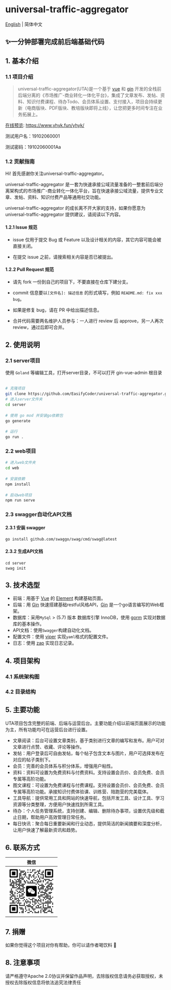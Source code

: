 # universal-traffic-aggregator


[English](./README-en.md) | 简体中文

## ✨一分钟部署完成前后端基础代码

## 1. 基本介绍

### 1.1 项目介绍

> universal-traffic-aggregator(UTA)是一个基于 [vue](https://vuejs.org) 和 [gin](https://gin-gonic.com) 开发的全栈前后端分离的《市场推广-商业转化一体化平台》，集成了文章发布、发帖、资料、知识付费课程、待办Todo、会员体系设置、支付接入，项目会持续更新（电商版块、PDF版块、教培版块即将上线），让您把更多时间专注在业务拓展上。

[在线预览](https://www.yhyk.fun/yhyk/): https://www.yhyk.fun/yhyk/

测试用户名：19102060001

测试密码：19102060001Aa

### 1.2 贡献指南

Hi! 首先感谢你关注universal-traffic-aggregator。

universal-traffic-aggregator 是一套为快速承接公域流量准备的一整套前后端分离架构式的市场推广-商业转化一体化平台，旨在快速承接公域流量，提供专业文章、发帖、资料、知识付费产品等通用社交功能。

universal-traffic-aggregator 的成长离不开大家的支持，如果你愿意为 universal-traffic-aggregator 提供建议，请阅读以下内容。

#### 1.2.1 Issue 规范
- issue 仅用于提交 Bug 或 Feature 以及设计相关的内容，其它内容可能会被直接关闭。
									      
- 在提交 issue 之前，请搜索相关内容是否已被提出。

#### 1.2.2 Pull Request 规范
- 请先 fork 一份到自己的项目下，不要直接在仓库下建分支。

- commit 信息要以`[文件名]: 描述信息` 的形式填写，例如 `README.md: fix xxx bug`。

- 如果是修复 bug，请在 PR 中给出描述信息。

- 合并代码需要两名维护人员参与：一人进行 review 后 approve，另一人再次 review，通过后即可合并。

## 2. 使用说明

### 2.1 server项目

使用 `Goland` 等编辑工具，打开server目录，不可以打开 gin-vue-admin 根目录

```bash

# 克隆项目
git clone https://github.com/EasifyCoder/universal-traffic-aggregator.git
# 进入server文件夹
cd server

# 使用 go mod 并安装go依赖包
go generate

# 运行
go run . 

```

### 2.2 web项目

```bash
# 进入web文件夹
cd web

# 安装依赖
npm install

# 启动web项目
npm run serve
```

### 2.3 swagger自动化API文档

#### 2.3.1 安装 swagger

``` shell
go install github.com/swaggo/swag/cmd/swag@latest
```

#### 2.3.2 生成API文档

```` shell
cd server
swag init
````

## 3. 技术选型

- 前端：用基于 [Vue](https://vuejs.org) 的 [Element](https://github.com/ElemeFE/element) 构建基础页面。
- 后端：用 [Gin](https://gin-gonic.com/) 快速搭建基础restful风格API，[Gin](https://gin-gonic.com/) 是一个go语言编写的Web框架。
- 数据库：采用`MySql` > (5.7) 版本 数据库引擎 InnoDB，使用 [gorm](http://gorm.cn) 实现对数据库的基本操作。
- API文档：使用`Swagger`构建自动化文档。
- 配置文件：使用 [viper](https://github.com/spf13/viper) 实现`yaml`格式的配置文件。
- 日志：使用 [zap](https://github.com/uber-go/zap) 实现日志记录。

## 4. 项目架构

### 4.1 系统架构图

### 4.2 目录结构

## 5. 主要功能

UTA项目包含完整的前端、后端与运营后台。主要功能介绍以前端页面展示的功能为主，所有功能均可在运营后台进行设置。

- 文章阅读：后台可设置文章类别，基于类别进行文章的编写和发布。用户可对文章进行点赞、收藏、评论等操作。
- 发帖：用户登录后可自由发帖，每个帖子包含文本与图片，用户可选择发布在对应的帖子类别下。
- 会员：完善的会员体系与积分体系，增强用户粘性。
- 资料：资料可设置为免费资料与付费资料。支持设置会员价、会员免费、会员专属等高阶功能。
- 图文课程：可设置为免费课程与付费课程。支持设置会员价、会员免费、会员专属等高阶功能。承接知识付费体验课、训练营、陪跑营的完美载体。
- 工具导航：提供常用工具和网站的快速导航，包括开发工具、设计工具、学习资源等分类整理，方便用户快速找到所需工具。
- 待办：个人任务管理系统，支持创建、编辑、删除待办事项，设置优先级和截止日期，帮助用户高效管理日常任务。
- 每日快讯：聚合每日重要新闻和行业动态，提供简洁的新闻摘要和深度分析，让用户快速了解最新资讯和趋势。

## 6. 联系方式

| 微信 |
|  :---:  | 
| <img width="150" src="./assets/宇皓AI.png"> 


## 7. 捐赠

如果你觉得这个项目对你有帮助，你可以请作者喝饮料 :tropical_drink:

## 8. 注意事项

请严格遵守Apache 2.0协议并保留作品声明，去除版权信息请务必获取授权，未授权去除版权信息将依法追究法律责任